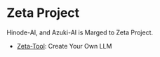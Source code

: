 # Zeta Project
Hinode-AI, and Azuki-AI is Marged to Zeta Project.

- [Zeta-Tool](https://github.com/DiamondGotCat/Zeta-Tool?tab=readme-ov-file): Create Your Own LLM
